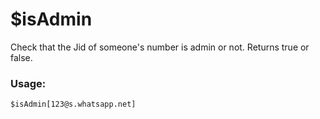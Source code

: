 # $isAdmin

Check that the Jid of someone's number is admin or not. Returns true or false.

### Usage:

```plain
$isAdmin[123@s.whatsapp.net]
```
